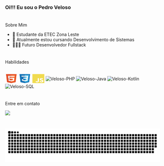 ### Oi!!! Eu sou o Pedro Veloso

#
 
Sobre Mim

- 🏫 Estudante da ETEC Zona Leste
- 🌱 Atualmente estou cursando Desenvolvimento de Sistemas
- 👨🏽‍💻 Futuro Desenvolvedor Fullstack

#

Habilidades

<div style="display: inline_block"><br>
  <img align="center" alt="Veloso-HTML" height="30" width="40" src="https://raw.githubusercontent.com/devicons/devicon/master/icons/html5/html5-original.svg">
  <img align="center" alt="Veloso-CSS" height="30" width="40" src="https://raw.githubusercontent.com/devicons/devicon/master/icons/css3/css3-original.svg">
  <img align="center" alt="Veloso-Js" height="30" width="40" src="https://raw.githubusercontent.com/devicons/devicon/master/icons/javascript/javascript-plain.svg">
  <img align="center" alt="Veloso-PHP" height="30" width="40" src="https://cdn.jsdelivr.net/gh/devicons/devicon@latest/icons/php/php-original.svg">
  <img align="center" alt="Veloso-Java" height="30" width="40" src="https://cdn.jsdelivr.net/gh/devicons/devicon@latest/icons/java/java-original.svg">
  <img align="center" alt="Veloso-Kotlin" height="30" width="40" src="https://cdn.jsdelivr.net/gh/devicons/devicon@latest/icons/kotlin/kotlin-plain.svg" />
  <img align="center" alt="Veloso-SQL" height="30" width="40" src="https://cdn.jsdelivr.net/gh/devicons/devicon@latest/icons/sqldeveloper/sqldeveloper-plain.svg">
          
</div>
  
#

Entre em contato
 
<div> 
  <a href="https://www.linkedin.com/in/veloso-pedro" target="_blank"><img src="https://img.shields.io/badge/-LinkedIn-%230077B5?style=for-the-badge&logo=linkedin&logoColor=white" target="_blank"></a> 
</div>

#

<picture align="center">
  <source media="(prefers-color-scheme: dark)" srcset="https://raw.githubusercontent.com/mari4souza/mari4souza/output/github-contribution-grid-snake-dark.svg">
  <source media="(prefers-color-scheme: light)" srcset="https://raw.githubusercontent.com/mari4souza/mari4souza/output/github-contribution-grid-snake-dark.svg">
  <img align="center" alt="github contribution grid snake animation" src="https://raw.githubusercontent.com/mari4souza/mari4souza/output/github-contribution-grid-snake.svg">
</picture>
